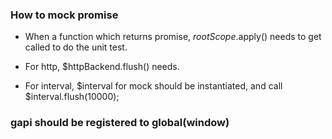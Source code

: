 ### How to mock promise
- When a function which returns promise, $rootScope.$apply() needs to get called to do the unit test.

- For http, $httpBackend.flush() needs.
- For interval, $interval for mock should be instantiated, and call $interval.flush(10000);


### gapi should be registered to global(window)
